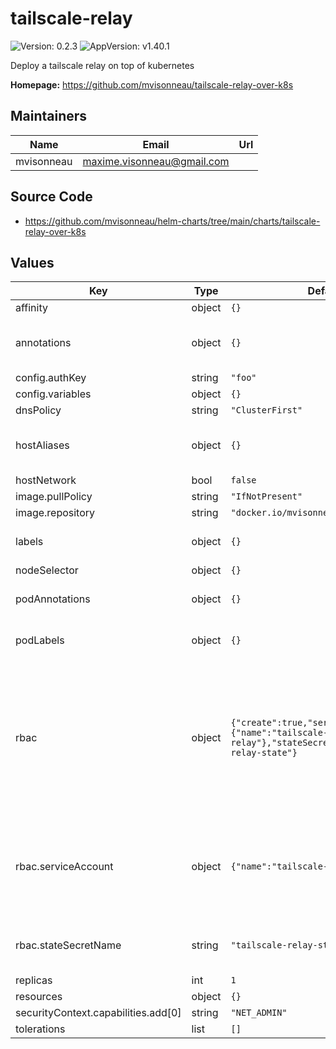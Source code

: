 # tailscale-relay

![Version: 0.2.3](https://img.shields.io/badge/Version-0.2.3-informational?style=flat-square) ![AppVersion: v1.40.1](https://img.shields.io/badge/AppVersion-v1.40.1-informational?style=flat-square)

Deploy a tailscale relay on top of kubernetes

**Homepage:** <https://github.com/mvisonneau/tailscale-relay-over-k8s>

## Maintainers

| Name | Email | Url |
| ---- | ------ | --- |
| mvisonneau | <maxime.visonneau@gmail.com> |  |

## Source Code

* <https://github.com/mvisonneau/helm-charts/tree/main/charts/tailscale-relay-over-k8s>

## Values

| Key | Type | Default | Description |
|-----|------|---------|-------------|
| affinity | object | `{}` |  |
| annotations | object | `{}` | Additional annotations to add to all resources  |
| config.authKey | string | `"foo"` |  |
| config.variables | object | `{}` |  |
| dnsPolicy | string | `"ClusterFirst"` |  |
| hostAliases | object | `{}` | allows you to configure custom host aliases |
| hostNetwork | bool | `false` |  |
| image.pullPolicy | string | `"IfNotPresent"` |  |
| image.repository | string | `"docker.io/mvisonneau/tailscale"` |  |
| labels | object | `{}` | Additional labels to add to all resources  |
| nodeSelector | object | `{}` |  |
| podAnnotations | object | `{}` | Additional annotations for the pods |
| podLabels | object | `{}` | Additional labels for the pods |
| rbac | object | `{"create":true,"serviceAccount":{"name":"tailscale-relay"},"stateSecretName":"tailscale-relay-state"}` | If your kubernetes cluster defined the pod security policy, then you need to enable this part, and define clusterRole based on your situation. |
| rbac.serviceAccount | object | `{"name":"tailscale-relay"}` | default name of serviceAccount is "default" if you don't define the name by yourself |
| rbac.stateSecretName | string | `"tailscale-relay-state"` | name of the secret in which tailscaled will store its state |
| replicas | int | `1` |  |
| resources | object | `{}` |  |
| securityContext.capabilities.add[0] | string | `"NET_ADMIN"` |  |
| tolerations | list | `[]` |  |

